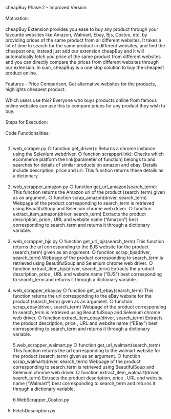 cheapBuy Phase 2 - Improved Version<br><br>
Motivation:<br><br>
cheapBuy Extension provides you ease to buy any product through your favourite websites like Amazon, Walmart, Ebay, Bjs, Costco, etc, by providing prices of the same product from all different websites. It takes a lot of time to search for the same product in different websites, and find the cheapest one, instead just add our extension cheapBuy and it will automatically fetch you price of the same product from different websites and you can directly compare the prices from different websites through our extension. In sum, cheapBuy is a one stop solution to buy the cheapest product online.
<br><br>
Features - Price Comparison, Get alternative websites for the products, highlights cheapest product.
<br><br>
Which users use this?
Everyone who buys products online from famous online websites can use this to compare prices for any product they wish to buy.
<br><br>
Steps for Execution:
<br><br>
Code Functionalities:
<br><br>
1. web_scraper.py 
○ function get_driver(): Returns a chrome instance using the Selenium webdriver. 
○ function scrapper(link): Checks which ecommerce platform the link(parameter of function) belongs to and searches for details of similar products on amazon and ebay. Details include description, price and url. This function returns these details as a dictionary. 
<br><br>
2. web_scrapper_amazon.py 
○ function get_url_amazon(search_term): This function returns the Amazon url of the product (search_term) given as an argument. 
○ function scrap_amazon(driver, search_term) Webpage of the product corresponding to search_term is retrieved using BeautifulSoup and Selenium chrome web driver. 
○ function extract_item_amazon(driver, search_term) Extracts the product description, price , URL and website name (“Amazon”) best corresponding to search_term and returns it through a dictionary variable.
<br><br> 
3. web_scrapper_bjs.py 
○ function get_url_bjs(search_term) This function returns the url corresponding to the BJS website for the product (search_term) given as an argument. 
○ function scrap_bjs(driver, search_term) Webpage of the product corresponding to search_term is retrieved using BeautifulSoup and Selenium chrome web driver. 
○ function extract_item_bjs(driver, search_term) Extracts the product description, price , URL and website name (“BJS”) best corresponding to search_term and returns it through a dictionary variable. 
<br><br>
4. web_scrapper_ebay.py 
○ function get_url_ebay(search_term) This function returns the url corresponding to the eBay website for the product (search_term) given as an argument. 
○ function scrap_ebay(driver, search_term) Webpage of the product corresponding to search_term is retrieved using BeautifulSoup and Selenium chrome web driver. 
○ function extract_item_ebay(driver, search_term) Extracts the product description, price , URL and website name (“EBay”) best corresponding to search_term and returns it through a dictionary variable.
<br><br> 
5.web_scrapper_walmart.py 
○ function get_url_walmart(search_term) This function returns the url corresponding to the walmart website for the product (search_term) given as an argument. 
○ function scrap_walmart(driver, search_term) Webpage of the product corresponding to search_term is retrieved using BeautifulSoup and Selenium chrome web driver. 
○ function extract_item_walmart(driver, search_term) Extracts the product description, price , URL and website name (“Walmart”) best corresponding to search_term and returns it through a dictionary variable.
<br><br>
6.WebScrapper_Costco.py
<br><br>
7. FetchDescription.py
<br><br>


